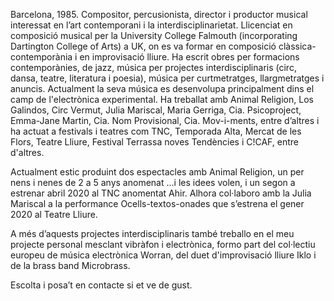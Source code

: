 Barcelona, 1985. Compositor, percusionista, director i productor musical interessat en l’art contemporani i la interdisciplinarietat. Llicenciat en composició musical per la University College Falmouth (incorporating Dartington College of Arts) a UK, on es va formar en composició clàssica-contemporània i en improvisació lliure. Ha escrit obres per formacions contemporànies, de jazz, música per projectes interdisciplinaris (circ, dansa, teatre, literatura i poesia), música per curtmetratges, llargmetratges i anuncis. Actualment la seva música es desenvolupa principalment dins el camp de l'electrònica experimental. Ha treballat amb Animal Religion, Los Galindos, Circ Vermut, Julia Mariscal, Maria Gerriga, Cia. Psicoproject, Emma-Jane Martin, Cia. Nom Provisional, Cia. Mov-i-ments, entre d’altres i ha actuat a festivals i teatres com TNC, Temporada Alta, Mercat de les Flors, Teatre Lliure, Festival Terrassa noves Tendències i C!CAF, entre d'altres.

Actualment estic produint dos espectacles amb Animal Religion, un per nens i nenes de 2 a 5 anys anomenat ...i les idees volen, i un segon a estrenar abril 2020 al TNC anomentat Ahir. Alhora col·laboro amb la Julia Mariscal a la performance Ocells-textos-onades que s’estrena el gener 2020 al Teatre Lliure.

A més d’aquests projectes interdisciplinaris també treballo en el meu projecte personal mesclant vibràfon i electrònica, formo part del col·lectiu europeu de música electrònica Worran, del duet d'improvisació lliure Iklo i de la brass band Microbrass.

Escolta i posa’t en contacte si et ve de gust.
